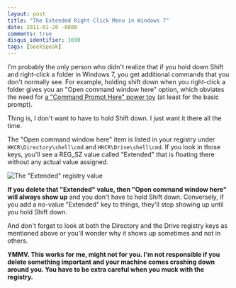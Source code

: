 ```yaml
---
layout: post
title: "The Extended Right-Click Menu in Windows 7"
date: 2011-01-20 -0800
comments: true
disqus_identifier: 1690
tags: [GeekSpeak]
---
```

I'm probably the only person who didn't realize that if you hold down
Shift and right-click a folder in Windows 7, you get additional commands
that you don't normally see. For example, holding shift down when you
right-click a folder gives you an "Open command window here" option,
which obviates the need for [a "Command Prompt Here" power
toy](/archive/2007/11/20/command-prompt-here-round-up.aspx) (at least
for the basic prompt).

Thing is, I don't want to have to hold Shift down. I just want it there
all the time.

The "Open command window here" item is listed in your registry under
`HKCR\Directory\shell\cmd` and `HKCR\Drive\shell\cmd`. If you look in
those keys, you'll see a REG\_SZ value called "Extended" that is
floating there without any actual value assigned.

![The "Extended" registry
value](https://hyqi8g.blu.livefilestore.com/y2pc9KHnJskvEqi072GsUUkOpfUj-dE--ueY92VO5FSjrlfK_BFzDmLWeq1VmA8bvE7L7WQCbtuYmeRg5g8WHs-6DtUiGXrwiiu9gg-D-8kvVQ/20110120extendedvalue.png?psid=1)

**If you delete that "Extended" value, then "Open command window here"
will always show up** and you don't have to hold Shift down. Conversely,
if you add a no-value "Extended" key to things, they'll stop showing up
until you hold Shift down.

And don't forget to look at both the Directory and the Drive registry
keys as mentioned above or you'll wonder why it shows up sometimes and
not in others.

**YMMV. This works for me, might not for you. I'm not responsible if you
delete something important and your machine comes crashing down around
you. You have to be extra careful when you muck with the registry.**

